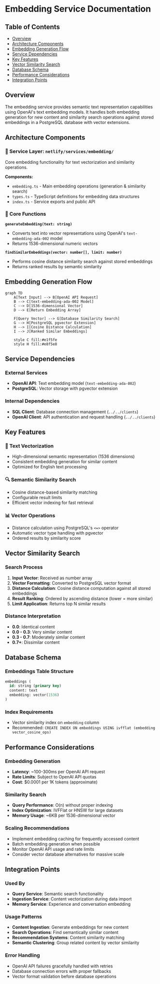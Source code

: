 # Embedding Service Documentation

## Table of Contents

- [Overview](#overview)
- [Architecture Components](#architecture-components)
- [Embedding Generation Flow](#embedding-generation-flow)
- [Service Dependencies](#service-dependencies)
- [Key Features](#key-features)
- [Vector Similarity Search](#vector-similarity-search)
- [Database Schema](#database-schema)
- [Performance Considerations](#performance-considerations)
- [Integration Points](#integration-points)

## Overview

The embedding service provides semantic text representation capabilities using OpenAI's text embedding models. It handles both embedding generation for new content and similarity search operations against stored embeddings in a PostgreSQL database with vector extensions.

## Architecture Components

### 🔧 Service Layer: `netlify/services/embedding/`

Core embedding functionality for text vectorization and similarity operations.

**Components:**

- `embedding.ts` - Main embedding operations (generation & similarity search)
- `types.ts` - TypeScript definitions for embedding data structures
- `index.ts` - Service exports and public API

### 🎯 Core Functions

**`generateEmbedding(text: string)`**

- Converts text into vector representations using OpenAI's `text-embedding-ada-002` model
- Returns 1536-dimensional numeric vectors

**`findSimilarEmbeddings(vector: number[], limit: number)`**

- Performs cosine distance similarity search against stored embeddings
- Returns ranked results by semantic similarity

## Embedding Generation Flow

```mermaid
graph TD
    A[Text Input] --> B[OpenAI API Request]
    B --> C[text-embedding-ada-002 Model]
    C --> D[1536-dimensional Vector]
    D --> E[Return Embedding Array]

    F[Query Vector] --> G[Database Similarity Search]
    G --> H[PostgreSQL pgvector Extension]
    H --> I[Cosine Distance Calculation]
    I --> J[Ranked Similar Embeddings]

    style C fill:#e1f5fe
    style H fill:#e8f5e8
```

## Service Dependencies

### External Services

- **OpenAI API**: Text embedding model (`text-embedding-ada-002`)
- **PostgreSQL**: Vector storage with pgvector extension

### Internal Dependencies

- **SQL Client**: Database connection management (`../../clients`)
- **OpenAI Client**: API authentication and request handling (`../../clients`)

## Key Features

### 🤖 Text Vectorization

- High-dimensional semantic representation (1536 dimensions)
- Consistent embedding generation for similar content
- Optimized for English text processing

### 🔍 Semantic Similarity Search

- Cosine distance-based similarity matching
- Configurable result limits
- Efficient vector indexing for fast retrieval

### 📊 Vector Operations

- Distance calculation using PostgreSQL's `<=>` operator
- Automatic vector type handling with pgvector
- Ordered results by similarity score

## Vector Similarity Search

### Search Process

1. **Input Vector**: Received as number array
2. **Vector Formatting**: Converted to PostgreSQL vector format
3. **Distance Calculation**: Cosine distance computation against all stored embeddings
4. **Result Ranking**: Ordered by ascending distance (lower = more similar)
5. **Limit Application**: Returns top N similar results

### Distance Interpretation

- **0.0**: Identical content
- **0.0 - 0.3**: Very similar content
- **0.3 - 0.7**: Moderately similar content
- **0.7+**: Dissimilar content

## Database Schema

### Embeddings Table Structure

```sql
embeddings (
  id: string (primary key)
  content: text
  embedding: vector(1536)
)
```

### Index Requirements

- Vector similarity index on `embedding` column
- Recommended: `CREATE INDEX ON embeddings USING ivfflat (embedding vector_cosine_ops)`

## Performance Considerations

### Embedding Generation

- **Latency**: ~100-300ms per OpenAI API request
- **Rate Limits**: Subject to OpenAI API quotas
- **Cost**: $0.0001 per 1K tokens (approximate)

### Similarity Search

- **Query Performance**: O(n) without proper indexing
- **Index Optimization**: IVFFlat or HNSW for large datasets
- **Memory Usage**: ~6KB per 1536-dimensional vector

### Scaling Recommendations

- Implement embedding caching for frequently accessed content
- Batch embedding generation when possible
- Monitor OpenAI API usage and rate limits
- Consider vector database alternatives for massive scale

## Integration Points

### Used By

- **Query Service**: Semantic search functionality
- **Ingestion Service**: Content vectorization during data import
- **Memory Service**: Experience and conversation embedding

### Usage Patterns

- **Content Ingestion**: Generate embeddings for new content
- **Search Operations**: Find semantically similar content
- **Recommendation Systems**: Content similarity matching
- **Semantic Clustering**: Group related content by vector similarity

### Error Handling

- OpenAI API failures gracefully handled with retries
- Database connection errors with proper fallbacks
- Vector format validation before database operations
